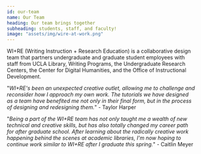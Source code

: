 ```yaml
---
id: our-team
name: Our Team
heading: Our team brings together
subheading: students, staff, and faculty!
image: "assets/img/wire-at-work.png"
---
```


WI+RE &#40;Writing Instruction + Research Education&#41; is a collaborative design team that partners undergraduate and graduate student employees with staff from UCLA Library, Writing Programs, the Undergraduate Research Centers, the Center for Digital Humanities, and the Office of Instructional Development.

<p>"<em>WI+RE's been an unexpected creative outlet, allowing me to challenge and reconsider how I approach my own work. The tutorials we have designed as a team have benefited me not only in their final form, but in the process of designing and redesigning them.</em>" - Taylor Harper</p>

<p>"<em>Being a part of the WI+RE team has not only taught me a wealth of new technical and creative skills, but has also totally changed my career path for after graduate school. After learning about the radically creative work happening behind the scenes at academic libraries, I'm now hoping to continue work similar to WI+RE after I graduate this spring.</em>" - Caitlin Meyer</p>